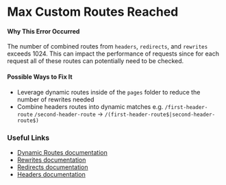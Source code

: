 # Max Custom Routes Reached

#### Why This Error Occurred

The number of combined routes from `headers`, `redirects`, and `rewrites` exceeds 1024. This can impact the performance of requests since for each request all of these routes can potentially need to be checked.

#### Possible Ways to Fix It

- Leverage dynamic routes inside of the `pages` folder to reduce the number of rewrites needed
- Combine headers routes into dynamic matches e.g. `/first-header-route` `/second-header-route` -> `/(first-header-route$|second-header-route$)`

### Useful Links

- [Dynamic Routes documentation](https://nextjs.org/docs/routing/dynamic-routes)
- [Rewrites documentation](https://nextjs.org/docs/api-reference/next.config.js/rewrites)
- [Redirects documentation](https://nextjs.org/docs/api-reference/next.config.js/redirects)
- [Headers documentation](https://nextjs.org/docs/api-reference/next.config.js/headers)
